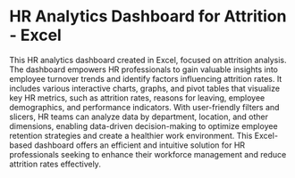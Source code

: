 # HR Analytics Dashboard for Attrition - Excel

This HR analytics dashboard created in Excel, focused on attrition analysis. The dashboard empowers HR professionals to gain valuable insights into employee turnover trends and identify factors influencing attrition rates. It includes various interactive charts, graphs, and pivot tables that visualize key HR metrics, such as attrition rates, reasons for leaving, employee demographics, and performance indicators. With user-friendly filters and slicers, HR teams can analyze data by department, location, and other dimensions, enabling data-driven decision-making to optimize employee retention strategies and create a healthier work environment. This Excel-based dashboard offers an efficient and intuitive solution for HR professionals seeking to enhance their workforce management and reduce attrition rates effectively.
